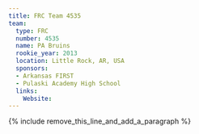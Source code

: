 ```yaml
---
title: FRC Team 4535
team:
  type: FRC
  number: 4535
  name: PA Bruins
  rookie_year: 2013
  location: Little Rock, AR, USA
  sponsors:
  - Arkansas FIRST
  - Pulaski Academy High School
  links:
    Website:
---
```


{% include remove_this_line_and_add_a_paragraph %}